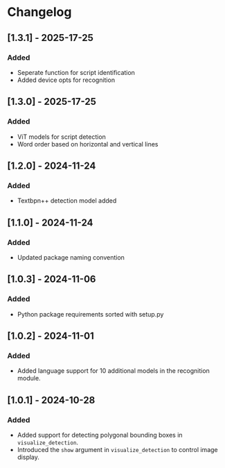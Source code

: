 # Changelog

## [1.3.1] - 2025-17-25
### Added
- Seperate function for script identification
- Added device opts for recognition

## [1.3.0] - 2025-17-25
### Added
- ViT models for script detection
- Word order based on horizontal and vertical lines

## [1.2.0] - 2024-11-24
### Added
- Textbpn++ detection model added

## [1.1.0] - 2024-11-24
### Added
- Updated package naming convention

## [1.0.3] - 2024-11-06
### Added
- Python package requirements sorted with setup.py

## [1.0.2] - 2024-11-01
### Added
- Added language support for 10 additional models in the recognition module.

## [1.0.1] - 2024-10-28
### Added
- Added support for detecting polygonal bounding boxes in `visualize_detection`.
- Introduced the `show` argument in `visualize_detection` to control image display.

